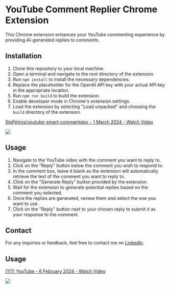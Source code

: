 # YouTube Comment Replier Chrome Extension

This Chrome extension enhances your YouTube commenting experience by providing AI-generated replies to comments.

## Installation

1. Clone this repository to your local machine.
2. Open a terminal and navigate to the root directory of the extension.
3. Run `npm install` to install the necessary dependencies.
4. Replace the placeholder for the OpenAI API key with your actual API key in the appropriate location.
5. Run `npm run build` to build the extension.
6. Enable developer mode in Chrome's extension settings.
7. Load the extension by selecting "Load unpacked" and choosing the `build` directory of the extension.
<div>
    <a href="https://www.loom.com/share/b425835f6eb84c0683ef56aebd8b9d1e">
      <p>SipPetros/youtube-smart-commentator - 1 March 2024 - Watch Video</p>
    </a>
    <a href="https://www.loom.com/share/b425835f6eb84c0683ef56aebd8b9d1e">
      <img style="max-width:300px;" src="https://cdn.loom.com/sessions/thumbnails/b425835f6eb84c0683ef56aebd8b9d1e-with-play.gif">
    </a>
  </div>

## Usage

1. Navigate to the YouTube video with the comment you want to reply to.
2. Click on the "Reply" button below the comment you wish to respond to.
3. In the comment box, leave it blank as the extension will automatically retrieve the text of the comment you want to reply to.
4. Click on the "Generate Reply" button provided by the extension.
5. Wait for the extension to generate potential replies based on the comment you selected.
6. Once the replies are generated, review them and select the one you want to use.
7. Click on the "Reply" button next to your chosen reply to submit it as your response to the comment.

## Contact

For any inquiries or feedback, feel free to contact me on [LinkedIn](https://www.linkedin.com/in/sipan-petrosyan-123870207/).

## Usage
<div>
    <a href="https://www.loom.com/share/96e0d58b2bcc4c54a757b66c71b5dd61">
      <p>(117) YouTube - 6 February 2024 - Watch Video</p>
    </a>
    <a href="https://www.loom.com/share/96e0d58b2bcc4c54a757b66c71b5dd61">
      <img style="max-width:300px;" src="https://cdn.loom.com/sessions/thumbnails/96e0d58b2bcc4c54a757b66c71b5dd61-with-play.gif">
    </a>
  </div>

